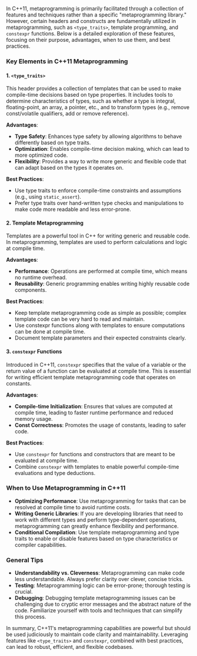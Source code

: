 In C++11, metaprogramming is primarily facilitated through a collection of features and techniques rather than a specific "metaprogramming library." However, certain headers and constructs are fundamentally utilized in metaprogramming, such as `<type_traits>`, template programming, and `constexpr` functions. Below is a detailed exploration of these features, focusing on their purpose, advantages, when to use them, and best practices.

### Key Elements in C++11 Metaprogramming

#### 1. `<type_traits>`
This header provides a collection of templates that can be used to make compile-time decisions based on type properties. It includes tools to determine characteristics of types, such as whether a type is integral, floating-point, an array, a pointer, etc., and to transform types (e.g., remove const/volatile qualifiers, add or remove reference).

**Advantages**:
- **Type Safety**: Enhances type safety by allowing algorithms to behave differently based on type traits.
- **Optimization**: Enables compile-time decision making, which can lead to more optimized code.
- **Flexibility**: Provides a way to write more generic and flexible code that can adapt based on the types it operates on.

**Best Practices**:
- Use type traits to enforce compile-time constraints and assumptions (e.g., using `static_assert`).
- Prefer type traits over hand-written type checks and manipulations to make code more readable and less error-prone.

#### 2. Template Metaprogramming
Templates are a powerful tool in C++ for writing generic and reusable code. In metaprogramming, templates are used to perform calculations and logic at compile time.

**Advantages**:
- **Performance**: Operations are performed at compile time, which means no runtime overhead.
- **Reusability**: Generic programming enables writing highly reusable code components.

**Best Practices**:
- Keep template metaprogramming code as simple as possible; complex template code can be very hard to read and maintain.
- Use constexpr functions along with templates to ensure computations can be done at compile time.
- Document template parameters and their expected constraints clearly.

#### 3. `constexpr` Functions
Introduced in C++11, `constexpr` specifies that the value of a variable or the return value of a function can be evaluated at compile time. This is essential for writing efficient template metaprogramming code that operates on constants.

**Advantages**:
- **Compile-time Initialization**: Ensures that values are computed at compile time, leading to faster runtime performance and reduced memory usage.
- **Const Correctness**: Promotes the usage of constants, leading to safer code.

**Best Practices**:
- Use `constexpr` for functions and constructors that are meant to be evaluated at compile time.
- Combine `constexpr` with templates to enable powerful compile-time evaluations and type deductions.

### When to Use Metaprogramming in C++11

- **Optimizing Performance**: Use metaprogramming for tasks that can be resolved at compile time to avoid runtime costs.
- **Writing Generic Libraries**: If you are developing libraries that need to work with different types and perform type-dependent operations, metaprogramming can greatly enhance flexibility and performance.
- **Conditional Compilation**: Use template metaprogramming and type traits to enable or disable features based on type characteristics or compiler capabilities.

### General Tips

- **Understandability vs. Cleverness**: Metaprogramming can make code less understandable. Always prefer clarity over clever, concise tricks.
- **Testing**: Metaprogramming logic can be error-prone; thorough testing is crucial.
- **Debugging**: Debugging template metaprogramming issues can be challenging due to cryptic error messages and the abstract nature of the code. Familiarize yourself with tools and techniques that can simplify this process.

In summary, C++11's metaprogramming capabilities are powerful but should be used judiciously to maintain code clarity and maintainability. Leveraging features like `<type_traits>` and `constexpr`, combined with best practices, can lead to robust, efficient, and flexible codebases.